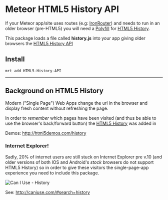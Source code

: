 # Meteor HTML5 History API

If your Meteor app/site uses routes (e.g: [IronRouter][]) and
needs to run in an older browser (pre-HTML5) 
you will need a [Polyfill][] for [HTML5 History][].

This package loads a file called **history.js** into your app 
giving older browsers the [HTML5 History API][] 


## Install

```
mrt add HTML5-History-API
```

- - - 

## Background on HTML5 History

Modern ("Single Page") Web Apps change the url in the browser
and display fresh content without refreshing the page.

In order to *remember* which pages have been visited 
(and thus be able to use the browser's back/forward button) the 
[HTML5 History][] was added in 

Demos: http://html5demos.com/history

### Internet Explorer!

Sadly, 20% of internet users are still stuck on Internet Explorer pre v.10
(and older versions of both IOS and Android's *stock* browsers do not support
HTML5 History) so in order to give these visitors the single-page-app 
experience you need to include this package.

![Can I Use - History](http://i.imgur.com/5RNZBG9.png)

See: http://caniuse.com/#search=history


[IronRouter]: https://github.com/EventedMind/iron-router
[Polyfill]: http://remysharp.com/2010/10/08/what-is-a-polyfill
[HTML5 History]: http://html5doctor.com/history-api/
[HTML5 History API]: https://github.com/devote/HTML5-History-API